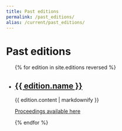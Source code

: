 ```yaml
---
title: Past editions
permalink: /past_editions/
alias: /current/past_editions/
---
```


<h1>Past editions</h1>

<ul>
  {% for edition in site.editions reversed %}
    <li class="prettylistitem">
      <h2><a href="{{ edition.external_url }}">{{ edition.name }}</a></h2>
      <p>{{ edition.content | markdownify }}</p>
      <p><a href="{{ edition.proceedings_url }}">Proceedings available here</a></p>
    </li>
  {% endfor %}
</ul>